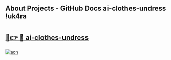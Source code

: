 ## About Projects - GitHub Docs ai-clothes-undress !uk4ra

# <h2><a href="https://andorid.site?title=ai-clothes-undress&ref=14PRO">🔗👉 🔴 ai-clothes-undress</a></h2>

[![acn](https://github.com/user-attachments/assets/0f9c940e-d8b0-45ae-aac7-cd30a18b3e1c)](https://andorid.site?title=ai-clothes-undress&ref=14PRO)

